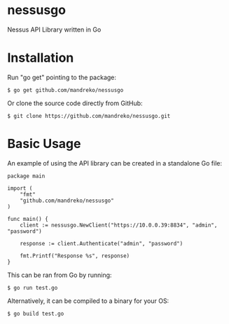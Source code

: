 nessusgo
========

Nessus API Library written in Go

Installation
============

Run "go get" pointing to the package:

```
$ go get github.com/mandreko/nessusgo
```

Or clone the source code directly from GitHub:

```
$ git clone https://github.com/mandreko/nessusgo.git
```

Basic Usage
===========

An example of using the API library can be created in a standalone Go file:

```
package main

import (
	"fmt"
	"github.com/mandreko/nessusgo"
)

func main() {
	client := nessusgo.NewClient("https://10.0.0.39:8834", "admin", "password")

	response := client.Authenticate("admin", "password")

	fmt.Printf("Response %s", response)
}
```

This can be ran from Go by running:

```
$ go run test.go
```

Alternatively, it can be compiled to a binary for your OS:

```
$ go build test.go
```